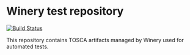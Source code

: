 # Winery test repository

[![Build Status](https://circleci.com/gh/winery/test-repository/tree/black.svg?style=shield)](https://circleci.com/gh/winery/test-repository)

This repository contains TOSCA artifacts managed by Winery used for automated tests.
